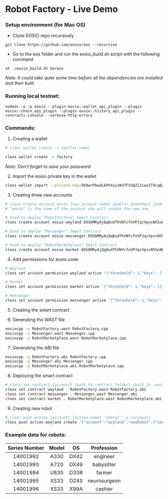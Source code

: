 # Robot Factory - Live Demo

### Setup environment (for Mac OS)

  * Clone EOSIO repo recursively

```
git clone https://github.com/eosio/eos --recursive
```

  * Go to the eos folder and run the eosio_build.sh script with the following command
  
```
sh ./eosio_build.sh darwin
```

*Note: It could take quite some time before all the dependencies are installed and then built.*

### Running local testnet:
```
nodeos -e -p eosio --plugin eosio::wallet_api_plugin --plugin eosio::chain_api_plugin --plugin eosio::history_api_plugin --contracts-console --verbose-http-errors
```

### Commands:

1. Creating a wallet

```sh
# cleos wallet create -n {wallet_name}

cleos wallet create -n factory
```

*Note: Don't forget to save your password*

2. Import the eosio private key in the wallet

```sh
cleos wallet import --private-key=5KQwrPbwdL6PhXujxW37FSSQZ1JiwsST4cqQzDeyXtP79zkvFD3 -n factory
```

3. Creating three new accounts

```sh
# cleos create account eosio {new_account_name} {public_OwnerKey} {public_ActiveKey}
# "eosio" is the name of the account who will create the new one

# Used to deploy "RobotFactory" Smart Contract 
cleos create account eosio weyland EOS6MRyAjQq8ud7hVNYcfnVPJqcVpscN5So8BhtHuGYqET5GDW5CV EOS6MRyAjQq8ud7hVNYcfnVPJqcVpscN5So8BhtHuGYqET5GDW5CV

# Used to deploy "Messenger" Smart Contract 
cleos create account eosio messenger EOS6MRyAjQq8ud7hVNYcfnVPJqcVpscN5So8BhtHuGYqET5GDW5CV EOS6MRyAjQq8ud7hVNYcfnVPJqcVpscN5So8BhtHuGYqET5GDW5CV

# Used to deploy "RobotMarketplace" Smart Contract 
cleos create account eosio market EOS6MRyAjQq8ud7hVNYcfnVPJqcVpscN5So8BhtHuGYqET5GDW5CV EOS6MRyAjQq8ud7hVNYcfnVPJqcVpscN5So8BhtHuGYqET5GDW5CV 
```

4. Add permissions for eosio.code

```sh
# Weyland
cleos set account permission weyland active '{"threshold": 1,"keys": [{"key": "EOS6MRyAjQq8ud7hVNYcfnVPJqcVpscN5So8BhtHuGYqET5GDW5CV","weight": 1}],"accounts": [{"permission":{"actor":"weyland","permission":"eosio.code"},"weight":1}]}' owner -p weyland

# Market
cleos set account permission market active '{"threshold": 1,"keys": [{"key": "EOS6MRyAjQq8ud7hVNYcfnVPJqcVpscN5So8BhtHuGYqET5GDW5CV","weight": 1}],"accounts": [{"permission":{"actor":"market","permission":"eosio.code"},"weight":1}]}' owner -p market

# Messenger
cleos set account permission messenger active '{"threshold": 1,"keys": [{"key": "EOS6MRyAjQq8ud7hVNYcfnVPJqcVpscN5So8BhtHuGYqET5GDW5CV","weight": 1}],"accounts": [{"permission":{"actor":"messenger","permission":"eosio.code"},"weight":1}]}' owner -p messenger
```

5. Creating the smart contract

6. Generating the WAST file
   
```sh
eosiocpp -o RobotFactory.wast RobotFactory.cpp
eosiocpp -o Messenger.wast Messenger.cpp
eosiocpp -o RobotMarketplace.wast RobotMarketplace.cpp
```

7. Generating the ABI file

```sh
eosiocpp -g RobotFactory.abi RobotFactory.cpp
eosiocpp -g Messenger.abi Messenger.cpp
eosiocpp -g RobotMarketplace.abi RobotMarketplace.cpp
```

8. Deploying the smart contract

```sh
# cleos set contract {account} {path_to_contract_folder} {path_to_.wast_file} {path_to_.abi_file}
cleos set contract weyland . RobotFactory.wast RobotFactory.abi
cleos set contract messenger . Messenger.wast Messenger.abi
cleos set contract market . RobotMarketplace.wast RobotMarketplace.abi
```

9. Creating new robot

```sh
# cleos push action {account} {action_name} '{data}' -p {account}
cleos push action weyland create '{"account":"weyland","newRobot":{"series_number":14001992,"model":"A330","operating_system":"DX42","profession":"engineer","owner":"","manufactured":0}}' -p weyland
```

### Example data for robots:

| Series Number | Model |  OS  |  Profession  |
|:-------------:|:-----:|:----:|:------------:|
|    14001992   |  A330 | DX42 |   engineer   |
|    14001993   |  A720 | DX49 |  babysitter  |
|    14001994   |  U835 | D33R |    farmer    |
|    14001995   |  XS33 | DZ4S | neurosurgeon |
|    14001996   |  XS33 | X99A |    cashier   |
